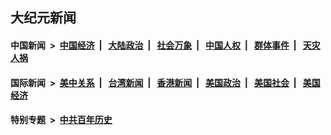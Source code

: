 ## 大纪元新闻

#### 中国新闻 &nbsp;>&nbsp; [中国经济](indexes/ncid283/README.md?11041245) &nbsp;| &nbsp; [大陆政治](indexes/ncid277/README.md?11041245) &nbsp;| &nbsp; [社会万象](indexes/ncid282/README.md?11041245) &nbsp;| &nbsp; [中国人权](indexes/ncid278/README.md?11041245) &nbsp;| &nbsp; [群体事件](indexes/ncid279/README.md?11041245) &nbsp;| &nbsp; [天灾人祸](indexes/ncid280/README.md?11041245)

#### 国际新闻 &nbsp;>&nbsp; [美中关系](indexes/nf1412576/README.md?11041245) &nbsp;| &nbsp; [台湾新闻](indexes/ncid1349361/README.md?11041245) &nbsp;| &nbsp; [香港新闻](indexes/ncid1349362/README.md?11041245) &nbsp;| &nbsp; [美国政治](indexes/ncid1078159/README.md?11041245) &nbsp;| &nbsp; [美国社会](indexes/ncid1078160/README.md?11041245) &nbsp;| &nbsp; [美国经济](indexes/ncid1078158/README.md?11041245)

#### 特别专题 &nbsp;>&nbsp; [中共百年历史](https://github.com/epoch-news/epoch-special/blob/master/README.md?11041245)  
